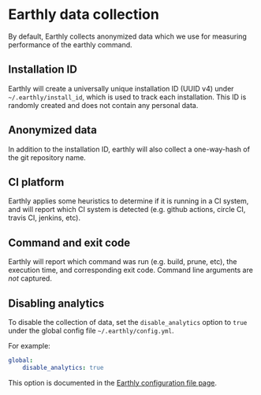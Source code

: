 # Earthly data collection

By default, Earthly collects anonymized data which we use for measuring performance of the earthly command.

## Installation ID

Earthly will create a universally unique installation ID (UUID v4) under `~/.earthly/install_id`, which
is used to track each installation. This ID is randomly created and does not contain any personal data.


## Anonymized data

In addition to the installation ID, earthly will also collect a one-way-hash of the
git repository name.

## CI platform

Earthly applies some heuristics to determine if it is running in a CI system, and will
report which CI system is detected (e.g. github actions, circle CI, travis CI, jenkins, etc).

## Command and exit code

Earthly will report which command was run (e.g. build, prune, etc), the execution time, and corresponding exit code.
Command line arguments are *not* captured.

## Disabling analytics

To disable the collection of data, set the `disable_analytics` option to `true` under the global config file `~/.earthly/config.yml`.

For example:

```yaml
global:
    disable_analytics: true
```

This option is documented in the [Earthly configuration file page](../earthly-config/earthly-config.md).

